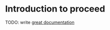 # Introduction to proceed

TODO: write [great documentation](http://jacobian.org/writing/what-to-write/)
